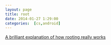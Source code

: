 ```yaml
---
layout: page
title: root
date: 2014-01-27 1:29:00
categories:  [cs,android]
---
```


[A brilliant explanation of how rooting really works](http://seasonofcode.com/posts/how-rooting-works-a-technical-explanation-of-the-android-rooting-process.html)
